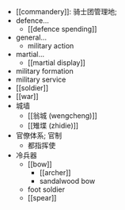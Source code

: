 - [[commandery]]: 骑士团管理地;
- defence...
    - [[defence spending]]
- general...
    - military action
- martial...
    - [[martial display]]
- military formation
- military service
- [[soldier]]
- [[war]]
- 城墙
    - [[翁城 (wengcheng)]]
    - [[雉堞 (zhidie)]]
- 官僚体系; 官制
    - 都指挥使
- 冷兵器
    - [[bow]]
        - [[archer]]
        - sandalwood bow
    - foot soldier
    - [[spear]]
